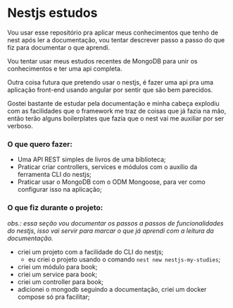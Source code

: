 # Nestjs estudos

Vou usar esse repositório pra aplicar meus conhecimentos que tenho de nest após ler a documentação, vou tentar descrever passo a passo do que fiz para documentar o que aprendi.

Vou tentar usar meus estudos recentes de MongoDB para unir os conhecimentos e ter uma api completa.

Outra coisa futura que pretendo usar o nestjs, é fazer uma api pra uma aplicação front-end usando angular por sentir que são bem parecidos.

Gostei bastante de estudar pela documentação e minha cabeça explodiu com as facilidades que o framework me traz de coisas que já fazia na mão, então terão alguns boilerplates que fazia que o nest vai me auxiliar por ser verboso.

### O que quero fazer:

- Uma API REST simples de livros de uma biblioteca;
- Praticar criar controllers, services e módulos com o auxílio da ferramenta CLI do nestjs;
- Praticar usar o MongoDB com o ODM Mongoose, para ver como configurar isso na aplicação;

### O que fiz durante o projeto:

_obs.: essa seção vou documentar os passos a passos de funcionalidades do nestjs, isso vai servir para marcar o que já aprendi com a leitura da documentação._

- criei um projeto com a facilidade do CLI do nestjs;
  - eu criei o projeto usando o comando `nest new nestjs-my-studies`;
- criei um módulo para book;
- criei um service para book;
- criei um controller para book;
- adicionei o mongodb seguindo a documentação, criei um docker compose só pra facilitar;

